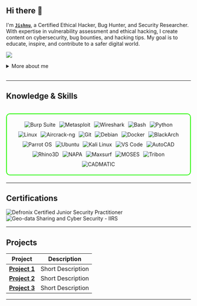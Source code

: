 ## Hi there 👋

I'm **[`Jishnu`](https://www.instagram.com/_jishnut/)**, a Certified Ethical Hacker, Bug Hunter, and Security Researcher. With expertise in vulnerability assessment and ethical hacking, I create content on cybersecurity, bug bounties, and hacking tips. My goal is to educate, inspire, and contribute to a safer digital world.

<a href="https://www.linkedin.com/in/jishnut/"><img src="https://img.shields.io/badge/-LinkedIn-0072b1?&style=for-the-badge&logo=linkedin&logoColor=white" /></a>

<details>
  <summary>More about me</summary>

- **Name**: Jishnu T
- **From**: India
-**Naval Architect** | **Penetration Tester** | **Security Researcher** | **Bug Hunter** 

👨‍💻 I'm a **Naval Architect** by profession and a **Cybersecurity Enthusiast** by passion.

🛡️ Hands-on experience in:
- Bug Hunting  
- Vulnerability Assessment  
- Penetration Testing  
- Social Engineering  

🌊 My academic foundation in **Naval Architecture and Ocean Engineering (IMU)**  
includes projects like:
- High-speed Catamaran Ferry Design  
- Underwater Hull Crawlers for Inspection and Maintenance  

🚀 Constantly leveling up in:
- Website Vulnerabilities  
- Network Security  
- Ethical Hacking  

📚 Currently diving into:
- Advanced Hacking Techniques  
- Networking Protocols  
- Cybersecurity Certifications  

🧠 I’m driven to bridge the gap between **physical and digital security** 
securing both vessels and virtual systems with precision and creativity.

</details>
<br>

---

<h2 id="knowledge_skills" align=''> Knowledge & Skills </h2>

<br>

<div style="border: 2px solid #22F700; border-radius: 10px; padding: 20px; margin-bottom: 20px;">
  <div align="left" style="display: flex; flex-wrap: wrap; justify-content: center; gap: 10px;">
      <img src="https://img.shields.io/badge/Burp_Suite-FF6633?style=for-the-badge&logo=burp-suite&color=000000" alt="Burp Suite" />
      <img src="https://img.shields.io/badge/Metasploit-008C8C?style=for-the-badge&logo=metasploit&color=000000" alt="Metasploit" />
      <img src="https://img.shields.io/badge/Wireshark-009639?style=for-the-badge&logo=wireshark&color=000000" alt="Wireshark" />
      <img src="https://img.shields.io/badge/Bash-4EAA25?style=for-the-badge&logo=gnu-bash&color=000000" alt="Bash" />
      <img src="https://img.shields.io/badge/Python-3776AB?style=for-the-badge&logo=python&color=000000" alt="Python" />
      <img src="https://img.shields.io/badge/Linux-FCC624?style=for-the-badge&logo=linux&color=000000" alt="Linux" />
     <img src="https://img.shields.io/badge/Aircrack--ng-1A1A1A?style=for-the-badge&logo=aircrack-ng&logoColor=white&color=000000" alt="Aircrack-ng" />
      <img src="https://img.shields.io/badge/Git-F05032?style=for-the-badge&logo=git&color=000000" alt="Git" />
      <img src="https://img.shields.io/badge/Debian-D70A53?style=for-the-badge&logo=debian&color=000000" alt="Debian" />
      <img src="https://img.shields.io/badge/Docker-2496ED?style=for-the-badge&logo=docker&color=000000" alt="Docker" />
      <img src="https://img.shields.io/badge/BlackArch-0A0A0A?style=for-the-badge&logo=blackarch&color=000000" alt="BlackArch" />
      <img src="https://img.shields.io/badge/Parrot_OS-2E8E8F?style=for-the-badge&logo=parrot&color=000000" alt="Parrot OS" />
      <img src="https://img.shields.io/badge/Ubuntu-E95420?style=for-the-badge&logo=ubuntu&color=000000" alt="Ubuntu" />
      <img src="https://img.shields.io/badge/Kali_Linux-557C94?style=for-the-badge&logo=kali-linux&color=000000" alt="Kali Linux" />
      <img src="https://img.shields.io/badge/VS_Code-007ACC?style=for-the-badge&logo=visual-studio-code&color=000000" alt="VS Code" />
      <img src="https://img.shields.io/badge/AutoCAD-000000?style=for-the-badge&logo=autodesk&logoColor=white" alt="AutoCAD" />
<img src="https://img.shields.io/badge/Rhino3D-000000?style=for-the-badge&logo=rhinoceros&logoColor=white" alt="Rhino3D" />
<img src="https://img.shields.io/badge/NAPA-Software-000000?style=for-the-badge&logoColor=white" alt="NAPA" />
<img src="https://img.shields.io/badge/Maxsurf-Software-000000?style=for-the-badge&logoColor=white" alt="Maxsurf" />
<img src="https://img.shields.io/badge/MOSES-Software-000000?style=for-the-badge&logoColor=white" alt="MOSES" />
<img src="https://img.shields.io/badge/Tribon-Software-000000?style=for-the-badge&logoColor=white" alt="Tribon" />
<img src="https://img.shields.io/badge/CADMATIC-Software-000000?style=for-the-badge&logoColor=white" alt="CADMATIC" />

      
  </div>
</div>

---
<h2 id="Certifications" align=''> Certifications </h2>

<div>
<img src="https://img.shields.io/badge/Defronix%20Certified%20Junior%20Security%20Practitioner-Certified-000000?style=for-the-badge&logoColor=white" alt="Defronix Certified Junior Security Practitioner" />

<img src="https://img.shields.io/badge/Geo--data%20Sharing%20%26%20Cyber%20Security-IIRS-000000?style=for-the-badge&logoColor=white" alt="Geo-data Sharing and Cyber Security - IIRS" />

</div>

---

<h2 id="Projects" align=''> Projects </h2>


| **Project**      | **Description**                                                                                  |
|-------------------|--------------------------------------------------------------------------------------------------|
| **[Project 1](https://github.com/)**    | Short Description |
| **[Project 2](https://github.com/)**    | Short Description |
| **[Project 3](https://github.com/)**    | Short Description | 

---
